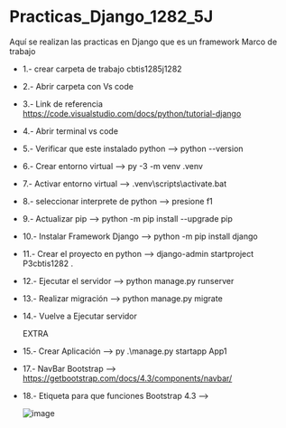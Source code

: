 # Practicas_Django_1282_5J
Aquí se realizan las practicas en Django que es un framework Marco de trabajo
- 1.- crear carpeta de trabajo cbtis1285j1282
- 2.- Abrir carpeta con Vs code
- 3.- Link de referencia https://code.visualstudio.com/docs/python/tutorial-django
- 4.- Abrir terminal vs code
- 5.- Verificar que este instalado python -->  python --version
- 6.- Crear entorno virtual -->  py -3 -m venv .venv
- 7.- Activar entorno virtual -->  .venv\scripts\activate.bat
- 8.- seleccionar interprete de python --> presione f1
- 9.- Actualizar pip -->  python -m pip install --upgrade pip
- 10.- Instalar Framework Django --> python -m pip install django
- 11.- Crear el proyecto en python -->  django-admin startproject P3cbtis1282 .
- 12.- Ejecutar el servidor -->  python manage.py runserver
- 13.- Realizar migración -->  python manage.py migrate
- 14.- Vuelve a Ejecutar servidor

  EXTRA
- 15.- Crear Aplicación --> py .\manage.py startapp App1

- 17.- NavBar Bootstrap --> https://getbootstrap.com/docs/4.3/components/navbar/
- 18.- Etiqueta para que funciones Bootstrap 4.3 --> <link rel="stylesheet" href="https://cdn.jsdelivr.net/npm/bootstrap@4.3.1/dist/css/bootstrap.min.css" integrity="sha384-ggOyR0iXCbMQv3Xipma34MD+dH/1fQ784/j6cY/iJTQUOhcWr7x9JvoRxT2MZw1T" crossorigin="anonymous">

  ![image](https://github.com/user-attachments/assets/43ea70ba-1480-4d9c-8679-b7e492ff17eb)
